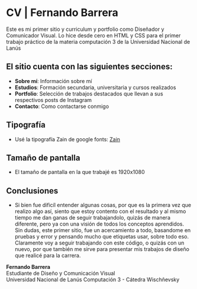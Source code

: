 # CV | Fernando Barrera

Este es mi primer sitio y curriculum y portfolio como Diseñador y Comunicador Visual. Lo hice desde cero en HTML y CSS para el primer trabajo práctico de la materia computación 3 de la Universidad Nacional de Lanús

## El sitio cuenta con las siguientes secciones:

- **Sobre mí**: Información sobre mí
- **Estudios**: Formación secundaria, universitaria y cursos realizados
- **Portfolio**: Selección de trabajos destacados que llevan a sus respectivos posts de Instagram
- **Contacto**: Como contactarse conmigo

## Tipografía

- Usé la tipografía Zain de google fonts: [Zain](https://fonts.google.com/specimen/Zain)

## Tamaño de pantalla

- El tamaño de pantalla en la que trabajé es 1920x1080

## Conclusiones

- Si bien fue dificíl entender algunas cosas, por que es la primera vez que realizo algo así, siento que estoy contento con el resultado y al mismo tiempo me dan ganas de seguir trabajandolo, quizás de manera diferente, pero ya con una visión de todos los conceptos aprendidos. Sin dudas, este primer sitio, fue un acercamiento a todo, basandome en pruebas y error y pensando mucho que etiquetas usar, sobre todo eso. Claramente voy a seguir trabajando con este código, o quizás con un nuevo, por que también me sirve para presentar mis trabajos de diseño que realicé para la carrera.


**Fernando Barrera**  
Estudiante de Diseño y Comunicación Visual  
Universidad Nacional de Lanús
Computación 3 - Cátedra Wischñevsky
